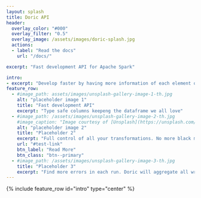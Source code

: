 ```yaml
---
layout: splash
title: Doric API
header:
  overlay_color: "#000"
  overlay_filter: "0.5"
  overlay_image: /assets/images/doric-splash.jpg
  actions:
  - label: "Read the docs"
    url: "/docs/"

excerpt: "Fast development API for Apache Spark"

intro:
- excerpt: "Develop faster by having more information of each element of your ETL"
feature_row:
  - #image_path: assets/images/unsplash-gallery-image-1-th.jpg
    alt: "placeholder image 1"
    title: "Fast development API"
    excerpt: "Type safe columns keepeng the dataframe we all love"
  - #image_path: /assets/images/unsplash-gallery-image-2-th.jpg
    #image_caption: "Image courtesy of [Unsplash](https://unsplash.com/)"
    alt: "placeholder image 2"
    title: "Placeholder 2"
    excerpt: "Full control of all your transformations. No more black magic implicit conversions"
    url: "#test-link"
    btn_label: "Read More"
    btn_class: "btn--primary"
  - #image_path: /assets/images/unsplash-gallery-image-3-th.jpg
    title: "Placeholder 3"
    excerpt: "Find more errors in each run. Doric will aggregate all wrong elements in each tranformation marking the like of code that creates it"
---
```



{% include feature_row id="intro" type="center" %}
